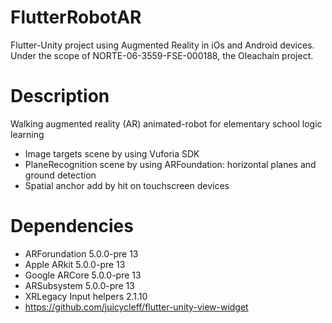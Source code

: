 # FlutterRobotAR
 Flutter-Unity project using Augmented Reality in iOs and Android devices. 
 Under the scope of NORTE-06-3559-FSE-000188, the Oleachain project.

# Description
Walking augmented reality (AR) animated-robot for elementary school logic learning

- Image targets scene by using Vuforia SDK  
- PlaneRecognition scene by using ARFoundation: horizontal planes and ground detection
- Spatial anchor add by hit on touchscreen devices

# Dependencies

- ARForundation 5.0.0-pre 13
- Apple ARkit  5.0.0-pre 13
- Google ARCore  5.0.0-pre 13
- ARSubsystem  5.0.0-pre 13
- XRLegacy Input helpers 2.1.10
- https://github.com/juicycleff/flutter-unity-view-widget

